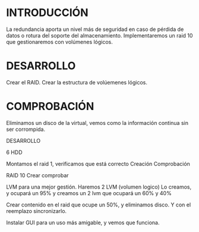 # INTRODUCCIÓN
La redundancia aporta un nivel más de seguridad en caso de pérdida de datos o rotura del soporte del almacenamiento. Implementaremos un raid 10 que gestionaremos con volúmenes lógicos.

# DESARROLLO
Crear el RAID. Crear la estructura de volúemenes lógicos. 

# COMPROBACIÓN
Eliminamos un disco de la virtual, vemos como la información continua sin ser corrompida.


DESARROLLO 

6 HDD

Montamos el raid 1, verificamos que está correcto
 Creación
 Comprobación

RAID 10
 Crear
 comprobar

LVM para una mejor gestión. Haremos 2 LVM (volumen logico)
Lo creamos, y ocupará un 95%
y creamos un 2 lvm que ocupará un 60% y 40%

Crear contenido en el raid que ocupe un 50%, y eliminamos disco. Y con el reemplazo sincronizarlo.

Instalar GUI para un uso más amigable, y vemos que funciona.
